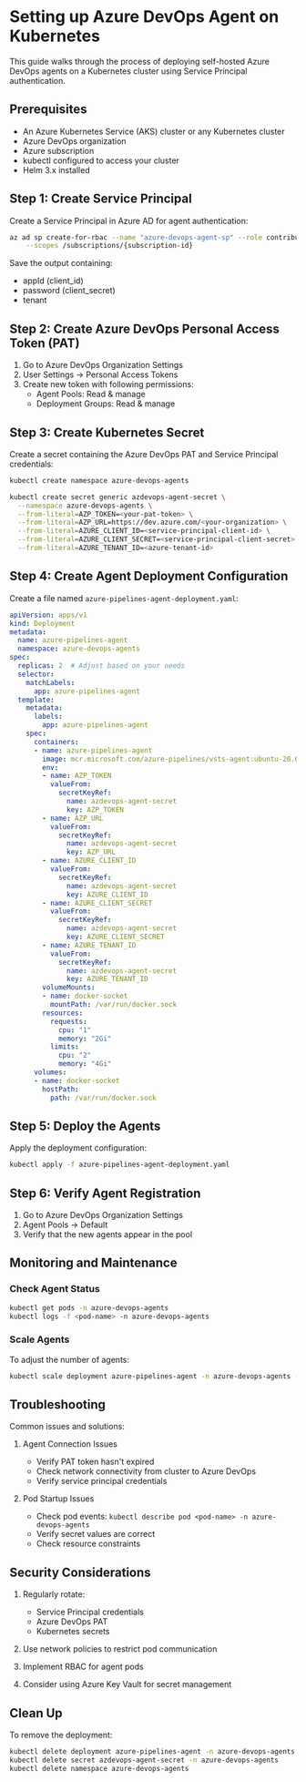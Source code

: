 # Setting up Azure DevOps Agent on Kubernetes

This guide walks through the process of deploying self-hosted Azure DevOps agents on a Kubernetes cluster using Service Principal authentication.

## Prerequisites

- An Azure Kubernetes Service (AKS) cluster or any Kubernetes cluster
- Azure DevOps organization
- Azure subscription
- kubectl configured to access your cluster
- Helm 3.x installed

## Step 1: Create Service Principal

Create a Service Principal in Azure AD for agent authentication:

```bash
az ad sp create-for-rbac --name "azure-devops-agent-sp" --role contributor \
    --scopes /subscriptions/{subscription-id}
```

Save the output containing:
- appId (client_id)
- password (client_secret)
- tenant

## Step 2: Create Azure DevOps Personal Access Token (PAT)

1. Go to Azure DevOps Organization Settings
2. User Settings → Personal Access Tokens
3. Create new token with following permissions:
   - Agent Pools: Read & manage
   - Deployment Groups: Read & manage

## Step 3: Create Kubernetes Secret

Create a secret containing the Azure DevOps PAT and Service Principal credentials:

```bash
kubectl create namespace azure-devops-agents

kubectl create secret generic azdevops-agent-secret \
  --namespace azure-devops-agents \
  --from-literal=AZP_TOKEN=<your-pat-token> \
  --from-literal=AZP_URL=https://dev.azure.com/<your-organization> \
  --from-literal=AZURE_CLIENT_ID=<service-principal-client-id> \
  --from-literal=AZURE_CLIENT_SECRET=<service-principal-client-secret> \
  --from-literal=AZURE_TENANT_ID=<azure-tenant-id>
```

## Step 4: Create Agent Deployment Configuration

Create a file named `azure-pipelines-agent-deployment.yaml`:

```yaml
apiVersion: apps/v1
kind: Deployment
metadata:
  name: azure-pipelines-agent
  namespace: azure-devops-agents
spec:
  replicas: 2  # Adjust based on your needs
  selector:
    matchLabels:
      app: azure-pipelines-agent
  template:
    metadata:
      labels:
        app: azure-pipelines-agent
    spec:
      containers:
      - name: azure-pipelines-agent
        image: mcr.microsoft.com/azure-pipelines/vsts-agent:ubuntu-20.04
        env:
        - name: AZP_TOKEN
          valueFrom:
            secretKeyRef:
              name: azdevops-agent-secret
              key: AZP_TOKEN
        - name: AZP_URL
          valueFrom:
            secretKeyRef:
              name: azdevops-agent-secret
              key: AZP_URL
        - name: AZURE_CLIENT_ID
          valueFrom:
            secretKeyRef:
              name: azdevops-agent-secret
              key: AZURE_CLIENT_ID
        - name: AZURE_CLIENT_SECRET
          valueFrom:
            secretKeyRef:
              name: azdevops-agent-secret
              key: AZURE_CLIENT_SECRET
        - name: AZURE_TENANT_ID
          valueFrom:
            secretKeyRef:
              name: azdevops-agent-secret
              key: AZURE_TENANT_ID
        volumeMounts:
        - name: docker-socket
          mountPath: /var/run/docker.sock
        resources:
          requests:
            cpu: "1"
            memory: "2Gi"
          limits:
            cpu: "2"
            memory: "4Gi"
      volumes:
      - name: docker-socket
        hostPath:
          path: /var/run/docker.sock
```

## Step 5: Deploy the Agents

Apply the deployment configuration:

```bash
kubectl apply -f azure-pipelines-agent-deployment.yaml
```

## Step 6: Verify Agent Registration

1. Go to Azure DevOps Organization Settings
2. Agent Pools → Default
3. Verify that the new agents appear in the pool

## Monitoring and Maintenance

### Check Agent Status
```bash
kubectl get pods -n azure-devops-agents
kubectl logs -f <pod-name> -n azure-devops-agents
```

### Scale Agents
To adjust the number of agents:
```bash
kubectl scale deployment azure-pipelines-agent -n azure-devops-agents --replicas=<number>
```

## Troubleshooting

Common issues and solutions:

1. Agent Connection Issues
   - Verify PAT token hasn't expired
   - Check network connectivity from cluster to Azure DevOps
   - Verify service principal credentials

2. Pod Startup Issues
   - Check pod events: `kubectl describe pod <pod-name> -n azure-devops-agents`
   - Verify secret values are correct
   - Check resource constraints

## Security Considerations

1. Regularly rotate:
   - Service Principal credentials
   - Azure DevOps PAT
   - Kubernetes secrets

2. Use network policies to restrict pod communication
3. Implement RBAC for agent pods
4. Consider using Azure Key Vault for secret management

## Clean Up

To remove the deployment:

```bash
kubectl delete deployment azure-pipelines-agent -n azure-devops-agents
kubectl delete secret azdevops-agent-secret -n azure-devops-agents
kubectl delete namespace azure-devops-agents
```